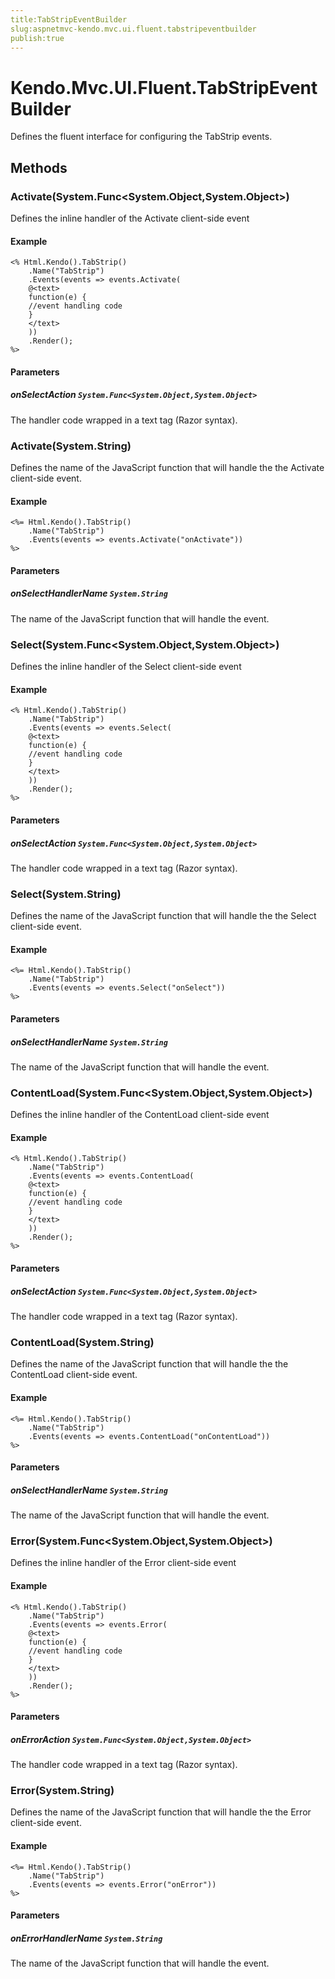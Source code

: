 ```yaml
---
title:TabStripEventBuilder
slug:aspnetmvc-kendo.mvc.ui.fluent.tabstripeventbuilder
publish:true
---
```


# Kendo.Mvc.UI.Fluent.TabStripEventBuilder
Defines the fluent interface for configuring the TabStrip events.



## Methods

### Activate(System.Func\<System.Object,System.Object\>)
Defines the inline handler of the Activate client-side event

#### Example

    <% Html.Kendo().TabStrip()
        .Name("TabStrip")
        .Events(events => events.Activate(
        @<text>
        function(e) {
        //event handling code
        }
        </text>
        ))
        .Render();
    %>
        


#### Parameters

##### onSelectAction `System.Func<System.Object,System.Object>`
The handler code wrapped in a text tag (Razor syntax).




### Activate(System.String)
Defines the name of the JavaScript function that will handle the the Activate client-side event.

#### Example

    <%= Html.Kendo().TabStrip()
        .Name("TabStrip")
        .Events(events => events.Activate("onActivate"))
    %>
        


#### Parameters

##### onSelectHandlerName `System.String`
The name of the JavaScript function that will handle the event.




### Select(System.Func\<System.Object,System.Object\>)
Defines the inline handler of the Select client-side event

#### Example

    <% Html.Kendo().TabStrip()
        .Name("TabStrip")
        .Events(events => events.Select(
        @<text>
        function(e) {
        //event handling code
        }
        </text>
        ))
        .Render();
    %>
        


#### Parameters

##### onSelectAction `System.Func<System.Object,System.Object>`
The handler code wrapped in a text tag (Razor syntax).




### Select(System.String)
Defines the name of the JavaScript function that will handle the the Select client-side event.

#### Example

    <%= Html.Kendo().TabStrip()
        .Name("TabStrip")
        .Events(events => events.Select("onSelect"))
    %>
        


#### Parameters

##### onSelectHandlerName `System.String`
The name of the JavaScript function that will handle the event.




### ContentLoad(System.Func\<System.Object,System.Object\>)
Defines the inline handler of the ContentLoad client-side event

#### Example

    <% Html.Kendo().TabStrip()
        .Name("TabStrip")
        .Events(events => events.ContentLoad(
        @<text>
        function(e) {
        //event handling code
        }
        </text>
        ))
        .Render();
    %>
        


#### Parameters

##### onSelectAction `System.Func<System.Object,System.Object>`
The handler code wrapped in a text tag (Razor syntax).




### ContentLoad(System.String)
Defines the name of the JavaScript function that will handle the the ContentLoad client-side event.

#### Example

    <%= Html.Kendo().TabStrip()
        .Name("TabStrip")
        .Events(events => events.ContentLoad("onContentLoad"))
    %>
        


#### Parameters

##### onSelectHandlerName `System.String`
The name of the JavaScript function that will handle the event.




### Error(System.Func\<System.Object,System.Object\>)
Defines the inline handler of the Error client-side event

#### Example

    <% Html.Kendo().TabStrip()
        .Name("TabStrip")
        .Events(events => events.Error(
        @<text>
        function(e) {
        //event handling code
        }
        </text>
        ))
        .Render();
    %>
        


#### Parameters

##### onErrorAction `System.Func<System.Object,System.Object>`
The handler code wrapped in a text tag (Razor syntax).




### Error(System.String)
Defines the name of the JavaScript function that will handle the the Error client-side event.

#### Example

    <%= Html.Kendo().TabStrip()
        .Name("TabStrip")
        .Events(events => events.Error("onError"))
    %>
        


#### Parameters

##### onErrorHandlerName `System.String`
The name of the JavaScript function that will handle the event.





